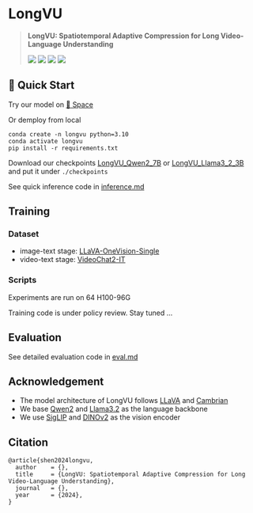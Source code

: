 # LongVU

> **LongVU: Spatiotemporal Adaptive Compression for Long Video-Language Understanding**
>
> <a href=''><img src='https://img.shields.io/badge/arXiv-paper-red'></a> <a href='https://vision-cair.github.io/LongVU'><img src='https://img.shields.io/badge/Project-LongVU-blue'></a> <a href='https://huggingface.co/spaces/Vision-CAIR/LongVU'><img src='https://img.shields.io/badge/demo-space-blue'></a> <a href='https://huggingface.co/Vision-CAIR/LongVU_Qwen2_7B'><img src='https://img.shields.io/badge/model-checkpoints-yellow'></a> 

## :rocket: Quick Start

Try our model on [🤗 Space](https://huggingface.co/spaces/Vision-CAIR/LongVU)

Or demploy from local

```
conda create -n longvu python=3.10
conda activate longvu
pip install -r requirements.txt
```

Download our checkpoints [LongVU_Qwen2_7B](https://huggingface.co/Vision-CAIR/LongVU_Qwen2_7B) or [LongVU_Llama3_2_3B](https://huggingface.co/Vision-CAIR/LongVU_Llama3_2_3B) and put it under `./checkpoints`

See quick inference code in [inference.md](https://github.com/xiaoqian-shen/LongVU/blob/main/docs/inference.md)



## Training

### Dataset

+ image-text stage: [LLaVA-OneVision-Single](https://huggingface.co/datasets/lmms-lab/LLaVA-OneVision-Data)
+ video-text stage: [VideoChat2-IT](https://huggingface.co/datasets/OpenGVLab/VideoChat2-IT)

### Scripts

Experiments are run on 64 H100-96G

Training code is under policy review. Stay tuned ...

## Evaluation

See detailed evaluation code in [eval.md](https://github.com/xiaoqian-shen/LongVU/blob/main/docs/eval.md)

## Acknowledgement

+ The model architecture of LongVU follows [LLaVA](https://github.com/haotian-liu/LLaVA) and [Cambrian](https://github.com/cambrian-mllm/cambrian)
+ We base [Qwen2](https://huggingface.co/Qwen/Qwen2-7B-Instruct) and [Llama3.2](https://huggingface.co/meta-llama/Llama-3.2-3B-Instruct) as the language backbone
+ We use [SigLIP](https://huggingface.co/google/siglip-so400m-patch14-384) and [DINOv2](https://huggingface.co/facebook/dinov2-giant) as the vision encoder

## Citation

```
@article{shen2024longvu,
  author    = {},
  title     = {LongVU: Spatiotemporal Adaptive Compression for Long Video-Language Understanding},
  journal   = {},
  year      = {2024},
}
```
